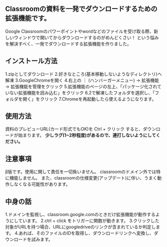 ## Classroomの資料を一発でダウンロードするための拡張機能です。

Google Classroomのパワーポイントやwordなどのファイルを受け取る際、新しいウィンドウで開いてからダウンロードするのがめんどくさい！
という悩みを解決すべく、一発でダウンロードする拡張機能を作りました。

## インストール方法
1.zipとしてダウンロード
2.好きなところ(基本移動しないようなディレクトリ)へ解凍
3.GoogleChromeを開く
4.右上の ⋮ (ハンバーガーメニュー) → 拡張機能 → 拡張機能を管理をクリック
5.拡張機能のページの左上、「パッケージ化されていない拡張機能を読み込む」をクリック
6.2で解凍したフォルダを選択し、「フォルダを開く」をクリック
7.Chromeを再起動したら使えるようになります。

## 使用方法
資料のプレビューURL(カード形式でもOK)を Ctrl + クリック すると、ダウンロードが始まります。
**少しラグ(1~2秒程度)があるので、連打しないようにしてください。**

## 注意事項
β版です。使用に関して責任を一切負いません。
classroomのドメイン外では特に機能しません。
また、classroomの仕様変更(アップデート)に伴い、うまく動作しなくなる可能性があります。

## 中身の話
1.ドメインを監視し、classroom.google.comのときだけ拡張機能が動作するようにしています。
2.ctrl + click をトリガーに関数が動きます。
3.クリックした対象がURLを持つ場合、URLにgoogledriveのリンクが含まれているか判定します。
4.あれば、そのファイルのIDを取得し、ダウンロードリンクへ変換し、ダウンロードを試みます。
